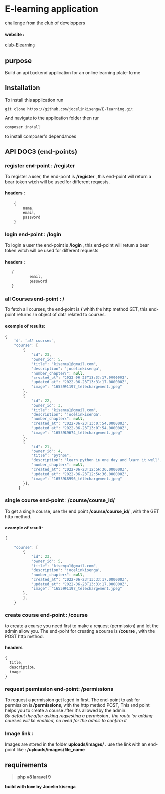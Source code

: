 # E-learning application

<p>challenge from the club of developpers</p>

#### website :
<a href="http://club-elearning.herokuapp.com/">club-Elearning </a>
## purpose
Build an api backend application for an online learning plate-forme

## Installation
To install this application run 
```git
git clone https://github.com/jocelinkisenga/E-learning.git
```
And navigate to the application folder then run 
```git
composer install 
```
to install composer's dependances

## API DOCS (end-points)

### register end-point : /register
To register a user,  the end-point is <strong> /register </strong> , this end-point will return a bear token witch will be used for different requests.
 
#### headers :
```javascript
 	{
 		name,
 		email,
 		password
 	}
```
### login end-point : /login
To login a user the end-point is <strong> /login </strong> , this end-point will return a bear token witch will be used for different requests.
#### headers :
 ```javascript
 	{
 			email,
 			password
 	}
 ```
 

### all Courses end-point : /
<p> To fetch all  courses,  the end-point is <strong>/ </strong> whith the http method GET, this end-point returns an object of data related to courses. 
</p>

#### exemple of results:
```javascript
{
    "0": "all courses",
    "course": [
        {
            "id": 23,
            "owner_id": 5,
            "title": "kisenga1@gmail.com",
            "description": "jocelinkisenga",
            "number_chapters": null,
            "created_at": "2022-06-23T13:33:17.000000Z",
            "updated_at": "2022-06-23T13:33:17.000000Z",
            "image": "1655991197_téléchargement.jpeg"
        },
        {
            "id": 22,
            "owner_id": 3,
            "title": "kisenga1@gmail.com",
            "description": "jocelinkisenga",
            "number_chapters": null,
            "created_at": "2022-06-23T13:07:54.000000Z",
            "updated_at": "2022-06-23T13:07:54.000000Z",
            "image": "1655989674_téléchargement.jpeg"
        },
        {
            "id": 21,
            "owner_id": 4,
            "title": "python",
            "description": "learn python in one day and learn it well",
            "number_chapters": null,
            "created_at": "2022-06-23T12:56:36.000000Z",
            "updated_at": "2022-06-23T12:56:36.000000Z",
            "image": "1655988996_téléchargement.jpeg"
        }],
      }
```

### single course end-point :          /course/course_id/
To get a single course, use the end point <strong> /course/course_id/ </strong> , with the GET http method.
#### example of result:
```javascript
{
    
    "course": [
        {
            "id": 23,
            "owner_id": 5,
            "title": "kisenga1@gmail.com",
            "description": "jocelinkisenga",
            "number_chapters": null,
            "created_at": "2022-06-23T13:33:17.000000Z",
            "updated_at": "2022-06-23T13:33:17.000000Z",
            "image": "1655991197_téléchargement.jpeg"
        },
        ],
    }
```

### create course end-point :          /course
  to create a course you need first to make a request (permission) and let the admin allow you.
  The end-point for creating a course is <strong> /course </strong>, with the POST http method.


#### headers
  ```javascript
  {
  	title,
  	description,
  	image
  }
  ```

  ### request permission end-point:       /permissions

  To request a permission get loged in first.
  The end-point to ask for permission is <strong>/permissions</strong>, with the http method POST,
  This end point helps you to create a course after it's allowed by the admin.<br>
  <i>By defaut the after asking requesting a permission , the route for adding courses will be enabled, no need for the admin to confirm it</i>

  ### Image link :

  Images are stored in the folder <strong>uploads/images/ </strong>.
  use the link with an end-point like :<b> /uploads/images/file_name<b>


## requirements
> php v8
> laravel 9

<strong> build with love by Jocelin kisenga </strong>
